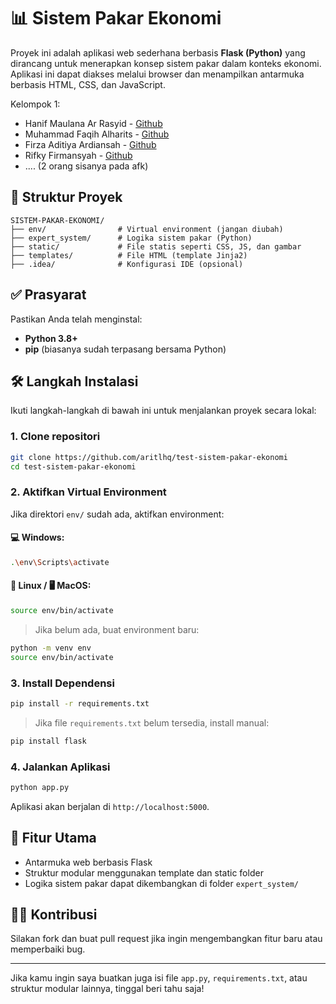 # 📊 Sistem Pakar Ekonomi

Proyek ini adalah aplikasi web sederhana berbasis **Flask (Python)** yang dirancang untuk menerapkan konsep sistem pakar dalam konteks ekonomi. Aplikasi ini dapat diakses melalui browser dan menampilkan antarmuka berbasis HTML, CSS, dan JavaScript.

Kelompok 1:
- Hanif Maulana Ar Rasyid - [Github](https://github.com/manap01)
- Muhammad Faqih Alharits - [Github](https://github.com/aritlhq) 
- Firza Aditiya Ardiansah - [Github](https://github.com/firzaaditiya)
- Rifky Firmansyah - [Github](https://github.com/Rifkyyyyyyyy)
- .... (2 orang sisanya pada afk)

## 📁 Struktur Proyek

```
SISTEM-PAKAR-EKONOMI/
├── env/                # Virtual environment (jangan diubah)
├── expert_system/      # Logika sistem pakar (Python)
├── static/             # File statis seperti CSS, JS, dan gambar
├── templates/          # File HTML (template Jinja2)
├── .idea/              # Konfigurasi IDE (opsional)
```

## ✅ Prasyarat

Pastikan Anda telah menginstal:

* **Python 3.8+**
* **pip** (biasanya sudah terpasang bersama Python)

## 🛠️ Langkah Instalasi

Ikuti langkah-langkah di bawah ini untuk menjalankan proyek secara lokal:

### 1. Clone repositori

```bash
git clone https://github.com/aritlhq/test-sistem-pakar-ekonomi
cd test-sistem-pakar-ekonomi
```

### 2. Aktifkan Virtual Environment

Jika direktori `env/` sudah ada, aktifkan environment:

#### 💻 Windows:

```bash
.\env\Scripts\activate
```

#### 🐧 Linux / 🖥️ MacOS:

```bash
source env/bin/activate
```

> Jika belum ada, buat environment baru:

```bash
python -m venv env
source env/bin/activate
```

### 3. Install Dependensi

```bash
pip install -r requirements.txt
```

> Jika file `requirements.txt` belum tersedia, install manual:

```bash
pip install flask
```

### 4. Jalankan Aplikasi

```bash
python app.py
```

Aplikasi akan berjalan di `http://localhost:5000`.

## 🧠 Fitur Utama

* Antarmuka web berbasis Flask
* Struktur modular menggunakan template dan static folder
* Logika sistem pakar dapat dikembangkan di folder `expert_system/`

## 👨‍💻 Kontribusi

Silakan fork dan buat pull request jika ingin mengembangkan fitur baru atau memperbaiki bug.

---

Jika kamu ingin saya buatkan juga isi file `app.py`, `requirements.txt`, atau struktur modular lainnya, tinggal beri tahu saja!
